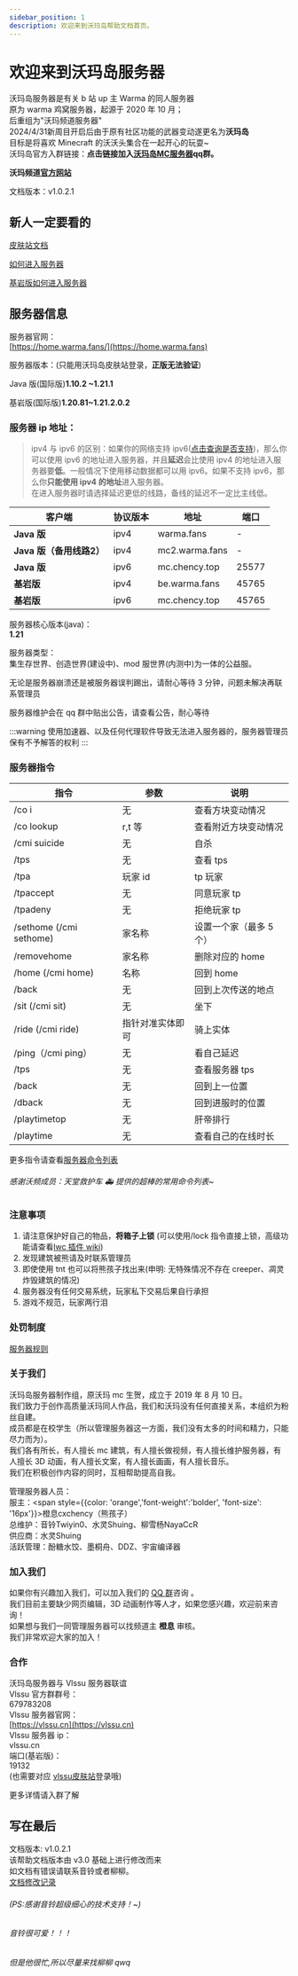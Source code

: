 ```yaml
---
sidebar_position: 1
description: 欢迎来到沃玛岛帮助文档首页。
---
```


# 欢迎来到沃玛岛服务器

沃玛岛服务器是有关 b 站 up 主 Warma 的同人服务器  
原为 warma 鸡窝服务器，起源于 2020 年 10 月；  
后重组为"沃玛频道服务器"  
2024/4/31新周目开启后由于原有社区功能的武器变动遂更名为**沃玛岛**  
目标是将喜欢 Minecraft 的沃沃头集合在一起开心的玩耍~  
沃玛岛官方入群链接：**点击链接加入[沃玛岛MC服务器](https://qm.qq.com/q/g1nRz1WBoY)qq群。**  

**沃玛频道[官方网站](https://www.warma.fans)**

文档版本：v1.0.2.1

## 新人一定要看的

[皮肤站文档](./First/Readme/pi-fu-zhan-wen-dang)

[如何进入服务器](./serverDocs/enterTheServer/README.md)

[基岩版如何进入服务器](./serverDocs/enterTheServer/ji-yan-ban-jia-ru-fu-wu-qi)

## 服务器信息

服务器官网：  
[https://home.warma.fans/](https://home.warma.fans)

服务器版本：(只能用沃玛岛皮肤站登录，**正版无法验证**)

Java 版(国际版)**1.10.2 ~1.21.1**

基岩版(国际版)**1.20.81~1.21.2.0.2**

### 服务器 ip 地址：

> ipv4 与 ipv6 的区别：如果你的网络支持 ipv6([点击查询是否支持](https://ipw.cn/))，那么你可以使用 ipv6 的地址进入服务器，并且**延迟**会比使用 ipv4 的地址进入服务器要**低**。一般情况下使用移动数据都可以用 ipv6。如果不支持 ipv6，那么你**只能使用 ipv4 的地址**进入服务器。  
> 在进入服务器时请选择延迟更低的线路，备线的延迟不一定比主线低。

| 客户端                  | 协议版本 | 地址           | 端口  |
| ----------------------- | -------- | -------------- | ----- |
| **Java 版**          | ipv4     | warma.fans     | -     |
| **Java 版（备用线路2）** | ipv4     | mc2.warma.fans | -     | 
| **Java 版**             | ipv6     | mc.chency.top  | 25577 |
| **基岩版**              | ipv4     | be.warma.fans  | 45765 |
| **基岩版**              | ipv6     | mc.chency.top  | 45765 |

服务器核心版本(java)：  
**1.21**

服务器类型：  
集生存世界、创造世界(建设中)、mod 服世界(内测中)为一体的公益服。

无论是服务器崩溃还是被服务器误判踢出，请耐心等待 3 分钟，问题未解决再联系管理员

服务器维护会在 qq 群中贴出公告，请查看公告，耐心等待

:::warning
使用加速器、以及任何代理软件导致无法进入服务器的，服务器管理员保有不予解答的权利
:::

### 服务器指令

| 指令                    | 参数             | 说明                    |
| ----------------------- | ---------------- | ----------------------- |
| /co i                   | 无               | 查看方块变动情况        |
| /co lookup              | r,t 等           | 查看附近方块变动情况    |
| /cmi suicide            | 无               | 自杀                    |
| /tps                    | 无               | 查看 tps                |
| /tpa                    | 玩家 id          | tp 玩家                 |
| /tpaccept               | 无               | 同意玩家 tp             |
| /tpadeny                | 无               | 拒绝玩家 tp             |
| /sethome (/cmi sethome) | 家名称           | 设置一个家（最多 5 个） |
| /removehome             | 家名称           | 删除对应的 home         |
| /home (/cmi home)       | 名称             | 回到 home               |
| /back                   | 无               | 回到上次传送的地点      |
| /sit (/cmi sit)         | 无               | 坐下                    |
| /ride (/cmi ride)       | 指针对准实体即可 | 骑上实体                |
| /ping（/cmi ping）      | 无               | 看自己延迟              |
| /tps                    | 无               | 查看服务器 tps          |
| /back                   | 无               | 回到上一位置            |
| /dback                  | 无               | 回到进服时的位置        |
| /playtimetop            | 无               | 肝帝排行                |
| /playtime               | 无               | 查看自己的在线时长      |

更多指令请查看[服务器命令列表](./Q%26A/server-commands.md)

###### 感谢沃频成员：天堂救护车 🚑 提供的超棒的常用命令列表~

### 注意事项

1. 请注意保护好自己的物品，**将箱子上锁**&#x20;(可以使用/lock 指令直接上锁，高级功能请查看[lwc 插件 wiki](https://github.com/pop4959/LWCX/wiki))
2. 发现建筑被熊请及时联系管理员&#x20;
3. 即使使用 tnt 也可以将熊孩子找出来(申明: 无特殊情况不存在 creeper、凋灵炸毁建筑的情况)&#x20;
4. 服务器没有任何交易系统，玩家私下交易后果自行承担
5. 游戏不规范，玩家两行泪

### 处罚制度

[服务器规则](./notice/fu-wu-qi-gui-ze)

### 关于我们

沃玛岛服务器制作组，原沃玛 mc 生贺，成立于 2019 年 8 月 10 日。  
我们致力于创作高质量沃玛同人作品，我们和沃玛没有任何直接关系，本组织为粉丝自建。  
成员都是在校学生（所以管理服务器这一方面，我们没有太多的时间和精力，只能尽力而为）。  
我们各有所长，有人擅长 mc 建筑，有人擅长做视频，有人擅长维护服务器，有人擅长 3D 动画，有人擅长文案，有人擅长画画，有人擅长音乐。  
我们在积极创作内容的同时，互相帮助提高自我。

管理服务器人员：  
服主：<span style={{color: 'orange','font-weight':'bolder', 'font-size': '16px'}}>橙息cxchency</span>（熊孩子）    
总维护：音铃Twiyin0、水灵Shuing、柳雪杨NayaCcR  
供应商：水灵Shuing  
活跃管理：酚糖水饺、墨桐舟、DDZ、宇宙编译器

### 加入我们

如果你有兴趣加入我们，可以加入我们的 [ QQ 群](http://qm.qq.com/cgi-bin/qm/qr?_wv=1027&k=ZmjywsoV8pAeY5KLY1UT3WCTuBt8h36e&authKey=jgq1UHXQ3gUum4b1iLVQ%2F8y3EPWmsoGcfRXOBG7CBuojq2I0CjXMck2KHK5zoaKD&noverify=0&group_code=425996382 "泰酷辣")咨询 。  
我们目前主要缺少网页编辑，3D 动画制作等人才，如果您感兴趣，欢迎前来咨询！  
如果想与我们一同管理服务器可以找频道主 **橙息** 审核。  
我们非常欢迎大家的加入！

### 合作

沃玛岛服务器与 Vlssu 服务器联谊  
Vlssu 官方群群号：  
679783208  
Vlssu 服务器官网：  
[https://vlssu.cn](https://vlssu.cn)  
Vlssu 服务器 ip：  
vlssu.cn  
端口(基岩版)：  
19132  
(也需要对应 [vlssu皮肤站](https://skin.vlssu.com)登录哦)

更多详情请入群了解

## 写在最后

文档版本: v1.0.2.1  
该帮助文档版本由 v3.0 基础上进行修改而来  
如文档有错误请联系音铃或者柳柳。  
[文档修改记录](./notice/commit-ji-lu)  

###### (PS:感谢音铃超级细心的技术支持！~)

###### 音铃很可爱！！！

###### 但是他很忙,所以尽量来找柳柳 qwq
